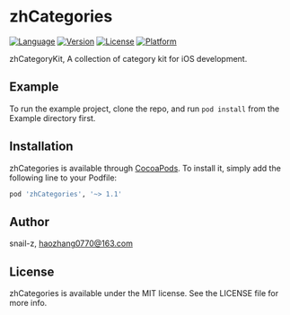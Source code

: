 # zhCategories

[![Language](https://img.shields.io/badge/Language-%20Objective--C%20-orange.svg)](https://travis-ci.org/snail-z/zhCategories)
[![Version](https://img.shields.io/badge/pod-v0.1.4-brightgreen.svg)](http://cocoapods.org/pods/zhCategories)
[![License](https://img.shields.io/badge/license-MIT-blue.svg)](http://cocoapods.org/pods/zhCategories)
[![Platform](https://img.shields.io/badge/platform-%20iOS7.0+%20-lightgrey.svg)](http://cocoapods.org/pods/zhCategories)

zhCategoryKit, A collection of category kit for iOS development.

## Example

To run the example project, clone the repo, and run `pod install` from the Example directory first.

## Installation

zhCategories is available through [CocoaPods](http://cocoapods.org). To install
it, simply add the following line to your Podfile:

```ruby
pod 'zhCategories', '~> 1.1'
```

## Author

snail-z, haozhang0770@163.com

## License

zhCategories is available under the MIT license. See the LICENSE file for more info.



